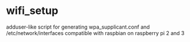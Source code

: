 # wifi_setup
adduser-like script for generating wpa_supplicant.conf and /etc/network/interfaces compatible with raspbian on raspberry pi 2 and 3
